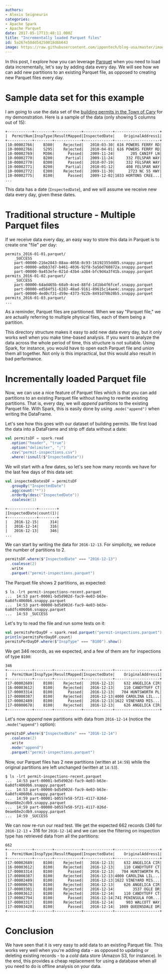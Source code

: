 ```yaml
---
authors:
- Alexis Seigneurin
categories:
- Apache Spark
- Apache Parquet
date: 2017-05-17T13:48:11.000Z
title: "Incrementally loaded Parquet files"
id: 5a267e58dd54250018d6b643
image: https://raw.githubusercontent.com/ippontech/blog-usa/master/images/2017/04/Incrementally-loaded-Parquet-files-Blog.png
---
```


In this post, I explore how you can leverage [Parquet](https://parquet.apache.org/) when you need to load data incrementally, let's say by adding data every day. We will see how we can add new partitions to an existing Parquet file, as opposed to creating new Parquet files every day.

# Sample data set for this example

I am going to use the data set of the [building permits in the Town of Cary](https://data.opendatasoft.com/explore/dataset/permit-inspections@townofcary/) for my demonstration. Here is a sample of the data (only showing 5 columns out of 15):

```
+-----------+--------+------------+-------------+--------------------+
|  PermitNum|InspType|ResultMapped|InspectedDate|    OriginalAddress1|
+-----------+--------+------------+-------------+--------------------+
|10-00002766|    B300|    Rejected|   2010-03-30| 616 POWERS FERRY RD|
|10-00002766|    S295|    Rejected|   2010-04-01| 616 POWERS FERRY RD|
|10-00002769|    M306|      Passed|   2009-11-24|       205 CANIFF LN|
|10-00002770|    B200|     Partial|   2009-11-24|     332 FELSPAR WAY|
|10-00002770|    B300|      Passed|   2010-07-19|     332 FELSPAR WAY|
|10-00002771|    B200|     Partial|   2010-01-12|     408 FELSPAR WAY|
|10-00002772|    E300|    Rejected|   2009-11-30|      2723 NC 55 HWY|
|10-00002775|    B100|      Passed|   2009-12-02|1033 HORTONS CREE...|
...
```

This data has a date (`InspectedDate`), and we will assume we receive new data every day, given these dates.

# Traditional structure - Multiple Parquet files

If we receive data every day, an easy way to store this data in Parquet is to create one "file" per day:

```
permits_2016-01-01.parquet/
    _SUCCESS
    part-00000-216e2843-88aa-4058-8c93-16192355dd85.snappy.parquet
    part-00000-adbb37d7-b461-4036-92f8-5a56d760872a.snappy.parquet
    part-00000-9a453efe-021d-43b4-a384-bfc9d4a3f41b.snappy.parquet
permits_2016-01-02.parquet/
    _SUCCESS
    part-00000-64ad465b-60a9-4ce4-88fd-1d1bb4f6fcef.snappy.parquet
    part-00000-ed584f51-6283-48ad-9161-89615c14ae4c.snappy.parquet
    part-00000-4ed0cf31-d59e-4373-922b-8491d70b20b5.snappy.parquet
permits_2016-01-03.parquet/
...
```

As a reminder, Parquet files are partitioned. When we say "Parquet file," we are actually referring to multiple physical files, each of them being a partition.

This directory structure makes it easy to add new data every day, but it only works well when you make time-based analysis. If you want to analyze the data across the whole period of time, this structure is not suitable. Using Spark, for instance, you would have to open each Parquet file and *union* them all together. Not only is this impractical, but this would also result in bad performance.

# Incrementally loaded Parquet file

Now, we can use a nice feature of Parquet files which is that you can add partitions to an existing Parquet file without having to rewrite existing partitions. That is, every day, we will *append* partitions to the existing Parquet file. With Spark, this is easily done by using `.mode("append")` when writing the DataFrame.

Let's see how this goes with our dataset of building permits. We first load the data into a DataFrame and strip off data without a date:

```scala
val permitsDF = spark.read
  .option("header", "true")
  .option("delimiter", ";")
  .csv("permit-inspections.csv")
  .where(!isnull($"InspectedDate"))
```

We will start with a few dates, so let's see how many records we have for the last few days of this data set:

```scala
val inspectedDatesDF = permitsDF
  .groupBy("InspectedDate")
  .agg(count("*"))
  .orderBy(desc("InspectedDate"))
  .coalesce(1)
```

```
+-------------+--------+
|InspectedDate|count(1)|
+-------------+--------+
|   2016-12-15|     314|
|   2016-12-14|     316|
|   2016-12-13|     346|
...
```

We can start by writing the data for `2016-12-13`. For simplicity, we reduce the number of partitions to 2.

```scala
permitsDF.where($"InspectedDate" === "2016-12-13")
  .coalesce(2)
  .write
  .parquet("permit-inspections.parquet")
```

The Parquet file shows 2 partitions, as expected:

```
$ ls -lrt permit-inspections-recent.parquet
...  14:53 part-00001-bd5d902d-fac9-4e03-b63e-6a8dfc4060b6.snappy.parquet
...  14:53 part-00000-bd5d902d-fac9-4e03-b63e-6a8dfc4060b6.snappy.parquet
...  14:53 _SUCCESS
```

Let's try to read the file and run some tests on it:

```scala
val permitsPerDayDF = spark.read.parquet("permit-inspections.parquet")
println(permitsPerDayDF.count)
permitsPerDayDF.where($"InspType" === "B100").show()
```

We get 346 records, as we expected, and a few of them are for inspections of type `B100`:

```
346
+-----------+--------+------------+-------------+--------------------+
|  PermitNum|InspType|ResultMapped|InspectedDate|    OriginalAddress1|
+-----------+--------+------------+-------------+--------------------+
|17-00002689|    B100|    Rejected|   2016-12-13|    632 ANGELICA CIR|
|16-00003612|    B100|    Rejected|   2016-12-13|    110 CANDYTUFF CT|
|17-00003314|    B100|      Passed|   2016-12-13|   704 HUNTSWORTH PL|
|17-00000387|    B100|    Rejected|   2016-12-13|4000 CAROLINA LIL...|
|17-00002489|    B100|      Passed|   2016-12-13|1622 VINEYARD MIS...|
|17-00000678|    B100|    Rejected|   2016-12-13|    626 ANGELICA CIR|
+-----------+--------+------------+-------------+--------------------+
```

Let's now *append* new partitions with data from `2016-12-14` (notice the `.mode("append")` option):

```scala
permitsDF.where($"InspectedDate" === "2016-12-14")
  .coalesce(2)
  .write
  .mode("append")
  .parquet("permit-inspections.parquet")
```

Now, our Parquet files has 2 new partitions (written at `14:59`) while the original partitions are left unchanged (written at `14:53`).

```
$ ls -lrt permit-inspections-recent.parquet
...  14:53 part-00001-bd5d902d-fac9-4e03-b63e-6a8dfc4060b6.snappy.parquet
...  14:53 part-00000-bd5d902d-fac9-4e03-b63e-6a8dfc4060b6.snappy.parquet
...  14:59 part-00001-b0557e58-5f21-4117-826d-0eae68e2cdb9.snappy.parquet
...  14:59 part-00000-b0557e58-5f21-4117-826d-0eae68e2cdb9.snappy.parquet
...  14:59 _SUCCESS
```

We can now re-run our read test. We get the expected 662 records (346 for `2016-12-13` + 316 for `2016-12-14`) and we can see the filtering on inspection type has retrieved data from all the partitions:

```
662
+-----------+--------+------------+-------------+--------------------+
|  PermitNum|InspType|ResultMapped|InspectedDate|    OriginalAddress1|
+-----------+--------+------------+-------------+--------------------+
|17-00002689|    B100|    Rejected|   2016-12-13|    632 ANGELICA CIR|
|16-00003612|    B100|    Rejected|   2016-12-13|    110 CANDYTUFF CT|
|17-00003314|    B100|      Passed|   2016-12-13|   704 HUNTSWORTH PL|
|17-00000387|    B100|    Rejected|   2016-12-13|4000 CAROLINA LIL...|
|17-00002489|    B100|      Passed|   2016-12-13|1622 VINEYARD MIS...|
|17-00000678|    B100|    Rejected|   2016-12-13|    626 ANGELICA CIR|
|17-00003301|    B100|    Rejected|   2016-12-14|        3537 OGLE DR|
|16-00003612|    B100|    Rejected|   2016-12-14|    110 CANDYTUFF CT|
|17-00002794|    B100|      Passed|   2016-12-14|741 PENINSULA FOR...|
|17-00003317|    B100|    Rejected|   2016-12-14|     903 WALCOTT WAY|
|17-00003428|    B100|      Passed|   2016-12-14|  1089 QUEENSDALE DR|
+-----------+--------+------------+-------------+--------------------+
```

# Conclusion

We have seen that it is very easy to add data to an existing Parquet file. This works very well when you're adding data - as opposed to updating or deleting existing records - to a *cold* data store (Amazon S3, for instance). In the end, this provides a cheap replacement for using a database when all you need to do is offline analysis on your data.
